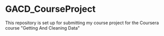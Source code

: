 GACD_CourseProject
==================

This repository is set up for submitting my course project for the Coursera course "Getting And Cleaning Data"
